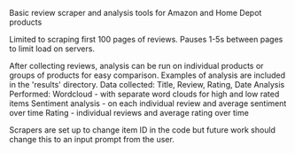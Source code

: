 Basic review scraper and analysis tools for Amazon and Home Depot products

Limited to scraping first 100 pages of reviews.  Pauses 1-5s between pages to limit load on servers.

After collecting reviews, analysis can be run on individual products or groups of products for easy comparison.
Examples of analysis are included in the 'results' directory.
Data collected: Title, Review, Rating, Date
Analysis Performed: Wordcloud - with separate word clouds for high and low rated items
  Sentiment analysis - on each individual review and average sentiment over time
  Rating - individual reviews and average rating over time
  
Scrapers are set up to change item ID in the code but future work should change this to an input prompt from the user.
